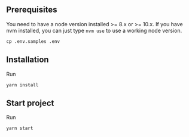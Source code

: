## Prerequisites

You need to have a node version installed >= 8.x or >= 10.x.
If you have nvm installed, you can just type `nvm use` to use a working node version.

```
cp .env.samples .env
```

## Installation

Run

```
yarn install
```

## Start project

Run

```
yarn start
```
